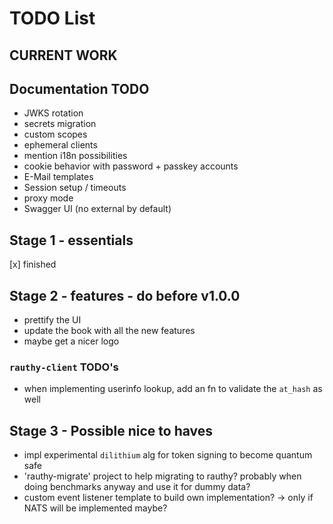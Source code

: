 # TODO List

## CURRENT WORK

## Documentation TODO

- JWKS rotation
- secrets migration
- custom scopes
- ephemeral clients
- mention i18n possibilities
- cookie behavior with password + passkey accounts
- E-Mail templates
- Session setup / timeouts
- proxy mode
- Swagger UI (no external by default)

## Stage 1 - essentials

[x] finished

## Stage 2 - features - do before v1.0.0

- prettify the UI
- update the book with all the new features
- maybe get a nicer logo

### `rauthy-client` TODO's

- when implementing userinfo lookup, add an fn to validate the `at_hash` as well

## Stage 3 - Possible nice to haves

- impl experimental `dilithium` alg for token signing to become quantum safe
- 'rauthy-migrate' project to help migrating to rauthy? probably when doing benchmarks anyway and use it
  for dummy data?
- custom event listener template to build own implementation? -> only if NATS will be implemented maybe?
